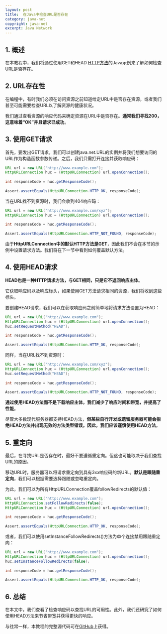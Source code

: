 ```yaml
---
layout: post
title:  在Java中检查URL是否存在
category: java-net
copyright: java-net
excerpt: Java Network
---
```


## 1. 概述

在本教程中，我们将通过使用GET和HEAD [HTTP方法](https://www.baeldung.com/java-http-request)的Java示例来了解如何检查URL是否存在。

## 2. URL存在性

在编程中，有时我们必须在访问资源之前知道给定URL中是否存在资源，或者我们甚至可能需要检查URL以了解资源的健康状况。

我们通过查看资源的响应代码来确定资源在URL中是否存在。**通常我们寻找200，这意味着“OK”并且请求已成功**。

## 3. 使用GET请求

首先，要发出GET请求，我们可以创建java.net.URL的实例并将我们想要访问的URL作为构造函数参数传递。之后，我们只需打开连接并获取响应码：

```java
URL url = new URL("http://www.example.com");
HttpURLConnection huc = (HttpURLConnection) url.openConnection();
 
int responseCode = huc.getResponseCode();
 
Assert.assertEquals(HttpURLConnection.HTTP_OK, responseCode);
```

当在URL找不到资源时，我们会收到404响应码：

```java
URL url = new URL("http://www.example.com/xyz"); 
HttpURLConnection huc = (HttpURLConnection) url.openConnection();
 
int responseCode = huc.getResponseCode();
 
Assert.assertEquals(HttpURLConnection.HTTP_NOT_FOUND, responseCode);
```

由于**HttpURLConnection中的默认HTTP方法是GET**，因此我们不会在本节的示例中设置请求方法。我们将在下一节中看到如何覆盖默认方法。

## 4. 使用HEAD请求 

**HEAD也是一种HTTP请求方法，与GET相同，只是它不返回响应主体**。 

它获取响应码以及响应标头，如果使用GET方法请求相同的资源，我们将收到这些标头。

要创建HEAD请求，我们可以在获取响应码之前简单地将请求方法设置为HEAD：

```java
URL url = new URL("http://www.example.com");
HttpURLConnection huc = (HttpURLConnection) url.openConnection();
huc.setRequestMethod("HEAD");
 
int responseCode = huc.getResponseCode();
 
Assert.assertEquals(HttpURLConnection.HTTP_OK, responseCode);
```

同样，当在URL找不到资源时：

```java
URL url = new URL("http://www.example.com/xyz");
HttpURLConnection huc = (HttpURLConnection) url.openConnection();
huc.setRequestMethod("HEAD");
 
int responseCode = huc.getResponseCode();
 
Assert.assertEquals(HttpURLConnection.HTTP_NOT_FOUND, responseCode);
```

**通过使用HEAD方法而不是下载响应主体，我们减少了响应时间和带宽，并提高了性能**。

尽管大多数现代服务器都支持HEAD方法，**但某些自行开发或遗留服务器可能会拒绝HEAD方法并出现无效的方法类型错误。因此，我们应该谨慎使用HEAD方法**。

## 5. 重定向

最后，在寻找URL是否存在时，最好不要遵循重定向。但这也可能取决于我们查找URL的原因。

移动URL时，服务器可以将请求重定向到具有3xx响应码的新URL。**默认是跟随重定向**，我们可以根据需要选择跟随或忽略重定向。

为此，我们可以为所有HttpURLConnection覆盖followRedirects的默认值：

```java
URL url = new URL("http://www.example.com");
HttpURLConnection.setFollowRedirects(false);
HttpURLConnection huc = (HttpURLConnection) url.openConnection();
 
int responseCode = huc.getResponseCode();
 
Assert.assertEquals(HttpURLConnection.HTTP_OK, responseCode);
```

或者，我们可以使用setInstanceFollowRedirects()方法为单个连接禁用跟随重定向：

```java
URL url = new URL("http://www.example.com");
HttpURLConnection huc = (HttpURLConnection) url.openConnection();
huc.setInstanceFollowRedirects(false);
 
int responseCode = huc.getResponseCode();
 
Assert.assertEquals(HttpURLConnection.HTTP_OK, responseCode);
```

## 6. 总结

在本文中，我们查看了检查响应码以查找URL的可用性。此外，我们还研究了如何使用HEAD方法来节省带宽并获得更快的响应。

与往常一样，本教程的完整源代码可在[GitHub](https://github.com/tuyucheng7/taketoday-tutorial4j/tree/master/java-core-modules/java-networking-2)上获得。
